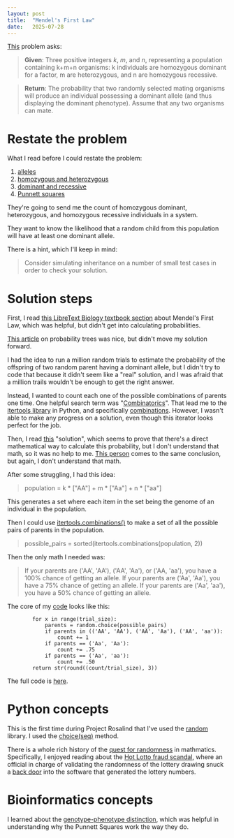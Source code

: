 ```yaml
---
layout: post
title:  "Mendel's First Law"
date:   2025-07-28
---
```


<!--break-->

[This](https://rosalind.info/problems/iprb/) problem asks:

> **Given**: Three positive integers _k_, _m_, and _n_, representing a population containing k+m+n organisms: k individuals are homozygous dominant for a factor, m are heterozygous, and n are homozygous recessive.

> **Return**: The probability that two randomly selected mating organisms will produce an individual possessing a dominant allele (and thus displaying the dominant phenotype). Assume that any two organisms can mate.

<!--break--->

#  Restate the problem
What I read before I could restate the problem:
1. [alleles](https://rosalind.info/glossary/allele/)
2. [homozygous and heterozygous](https://my.clevelandclinic.org/health/articles/homozygous)
3. [dominant and recessive](https://learn.genetics.utah.edu/content/basics/patterns/)
4. [Punnett squares](https://en.wikipedia.org/wiki/Punnett_square)

They're going to send me the count of homozygous dominant, heterozygous, and homozygous recessive individuals in a system.

They want to know the likelihood that a random child from this population will have at least one dominant allele.

There is a hint, which I'll keep in mind:
> Consider simulating inheritance on a number of small test cases in order to check your solution.

# Solution steps
First, I read [this LibreText Biology textbook section](https://bio.libretexts.org/Bookshelves/Genetics/Online_Open_Genetics_(Nickle_and_Barrette-Ng)/03%3A_Genetic_Analysis_of_Single_Genes/3.01%3A__Mendels_First_Law) about Mendel's First Law, which was helpful, but didn't get into calculating probabilities.

[This article](https://mathsathome.com/probability-tree-diagrams/) on probability trees was nice, but didn't move my solution forward.

I had the idea to run a million random trials to estimate the probability of the offspring of two random parent having a dominant allele,
but I didn't try to code that because it didn't seem like a "real" solution, and I was afraid that a million trails wouldn't be  enough to get the right answer.

Instead, I wanted to count each one of the possible combinations of parents one time. One helpful search term was "[Combinatorics](https://en.wikipedia.org/wiki/Combinatorics)".
That lead me to the [itertools library](https://docs.python.org/3/library/itertools.html) in Python, and specifically [combinations](https://docs.python.org/3/library/itertools.html#itertools.combinations).
However, I wasn't able to make any progress on a solution, even though this iterator looks perfect for the job.

Then, I read [this](https://susannahgo.wordpress.com/wp-content/uploads/2015/11/rosalind-iprb.pdf) "solution", which seems to prove that there's a direct mathematical
way to calculate this probability, but I don't understand that math, so it was no help to me. [This person](https://saradoesbioinformatics.blogspot.com/2016/06/mendels-first-law.html) comes to the same conclusion, but again, I don't understand that math.

After some struggling, I had this idea:
>   population = k * ["AA"] + m * ["Aa"] + n * ["aa"]

This generates a set where each item in the set being the genome of an individual in the population.

Then I could use [itertools.combinations()](https://docs.python.org/3/library/itertools.html#itertools.combinations)
to make a set of all the possible pairs of parents in the population.

> possible_pairs = sorted(itertools.combinations(population, 2))

Then the only math I needed was:

> If your parents are ('AA', 'AA'), ('AA', 'Aa'), or ('AA, 'aa'), you have a 100% chance of getting an allele.
> If your parents are ('Aa', 'Aa'), you have a 75% chance of getting an allele.
> If your parents are ('Aa', 'aa'), you have a 50% chance of getting an allele.

The core of my [code](https://github.com/rmbryan71/rosalind/blob/main/solution-code/iprb.py) looks like this:
```aiignore
        for x in range(trial_size):
            parents = random.choice(possible_pairs)
            if parents in (('AA', 'AA'), ('AA', 'Aa'), ('AA', 'aa')):
                count += 1
            if parents == ('Aa', 'Aa'):
                count += .75
            if parents == ('Aa', 'aa'):
                count += .50
        return str(round((count/trial_size), 3))
```

The full code is [here](https://github.com/rmbryan71/rosalind/blob/main/solution-code/iprb.py).

# Python concepts
This is the first time during Project Rosalind that I've used the [random](https://docs.python.org/3/library/random.html) library. I used the [choice(seq)](https://docs.python.org/3/library/random.html#random.choice) method.

There is a whole rich history of the [quest for randomness](https://en.wikipedia.org/wiki/Random_number_generation) in mathmatics. Specifically, I enjoyed reading about the [Hot Lotto fraud scandal](https://en.wikipedia.org/wiki/Hot_Lotto_fraud_scandal), where an official in charge of validating the randomness of the lottery drawing snuck a [back door](https://en.wikipedia.org/wiki/Backdoor_(computing)) into the software that generated the lottery numbers.

# Bioinformatics concepts
I learned about the [genotype-phenotype distinction](https://en.wikipedia.org/wiki/Genotype%E2%80%93phenotype_distinction), which was helpful in understanding why the Punnett Squares work the way they do.